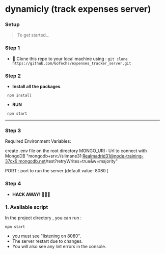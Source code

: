 
# dynamicly (track expenses server)



### Setup

> To get started...

### Step 1

- 👯 Clone this repo to your local machine using : ```git clone https://github.com/GoTechs/expenses_tracker_server.git```

### Step 2

- **Install all the packages** 
```
 npm install
 ```
- **RUN** 
```
 npm start
 ```
---
### Step 3
Required Environment Variables:

create .env file on the root directory
MONGO_URI : Url to connect with MongoDB "mongodb+srv://slimane31:Realmadrid31@node-training-37cx9.mongodb.net/test?retryWrites=true&w=majority"

PORT : port to run the server (default value: 8080 )

### Step 4

- **HACK AWAY!** 🔨🔨🔨



### 1. Available script 

 In the project directory , you can run :
 ```
 npm start 
 ```
 * you must see "listening on 8080".
 * The server restart due to changes.
 * You will also see any lint errors in the console.
 ```

 